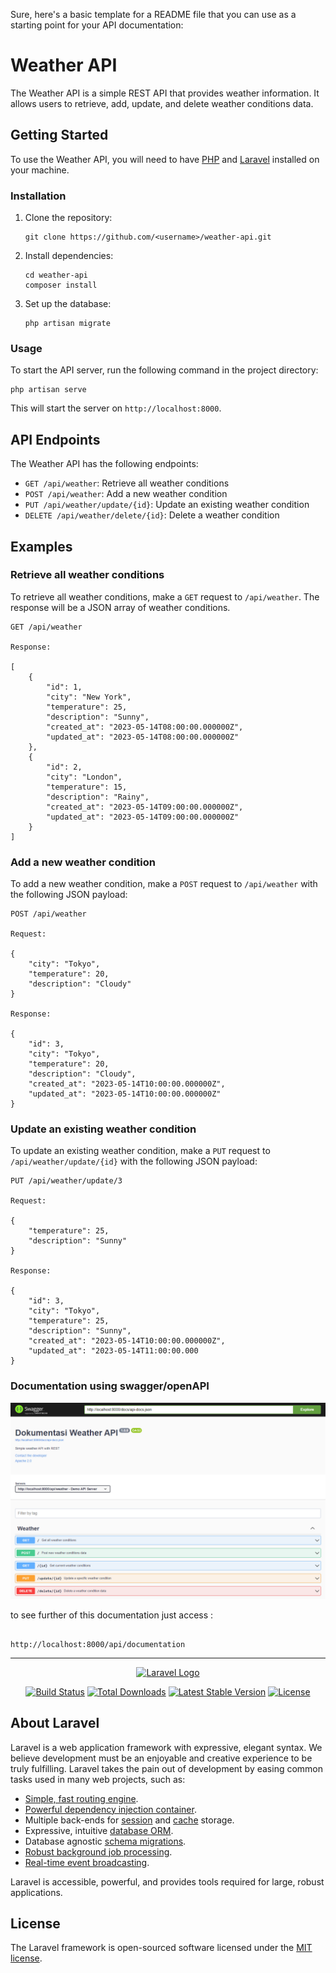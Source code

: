 Sure, here's a basic template for a README file that you can use as a starting point for your API documentation:

# Weather API

The Weather API is a simple REST API that provides weather information. It allows users to retrieve, add, update, and delete weather conditions data.

## Getting Started

To use the Weather API, you will need to have [PHP](https://www.php.net/) and [Laravel](https://laravel.com/) installed on your machine.

### Installation

1. Clone the repository:

    ```
    git clone https://github.com/<username>/weather-api.git
    ```

2. Install dependencies:

    ```
    cd weather-api
    composer install
    ```

3. Set up the database:

    ```
    php artisan migrate
    ```

### Usage

To start the API server, run the following command in the project directory:

```
php artisan serve
```

This will start the server on `http://localhost:8000`.

## API Endpoints

The Weather API has the following endpoints:

-   `GET /api/weather`: Retrieve all weather conditions
-   `POST /api/weather`: Add a new weather condition
-   `PUT /api/weather/update/{id}`: Update an existing weather condition
-   `DELETE /api/weather/delete/{id}`: Delete a weather condition

## Examples

### Retrieve all weather conditions

To retrieve all weather conditions, make a `GET` request to `/api/weather`. The response will be a JSON array of weather conditions.

```
GET /api/weather

Response:

[
    {
        "id": 1,
        "city": "New York",
        "temperature": 25,
        "description": "Sunny",
        "created_at": "2023-05-14T08:00:00.000000Z",
        "updated_at": "2023-05-14T08:00:00.000000Z"
    },
    {
        "id": 2,
        "city": "London",
        "temperature": 15,
        "description": "Rainy",
        "created_at": "2023-05-14T09:00:00.000000Z",
        "updated_at": "2023-05-14T09:00:00.000000Z"
    }
]
```

### Add a new weather condition

To add a new weather condition, make a `POST` request to `/api/weather` with the following JSON payload:

```
POST /api/weather

Request:

{
    "city": "Tokyo",
    "temperature": 20,
    "description": "Cloudy"
}

Response:

{
    "id": 3,
    "city": "Tokyo",
    "temperature": 20,
    "description": "Cloudy",
    "created_at": "2023-05-14T10:00:00.000000Z",
    "updated_at": "2023-05-14T10:00:00.000000Z"
}
```

### Update an existing weather condition

To update an existing weather condition, make a `PUT` request to `/api/weather/update/{id}` with the following JSON payload:

```
PUT /api/weather/update/3

Request:

{
    "temperature": 25,
    "description": "Sunny"
}

Response:

{
    "id": 3,
    "city": "Tokyo",
    "temperature": 25,
    "description": "Sunny",
    "created_at": "2023-05-14T10:00:00.000000Z",
    "updated_at": "2023-05-14T11:00:00.000
}
```

### Documentation using swagger/openAPI

![alt text](public/images/ss-dokumentasi-api.png)

to see further of this documentation just access :

```

http://localhost:8000/api/documentation

```

<hr/>

<p align="center"><a href="https://laravel.com" target="_blank"><img src="https://raw.githubusercontent.com/laravel/art/master/logo-lockup/5%20SVG/2%20CMYK/1%20Full%20Color/laravel-logolockup-cmyk-red.svg" width="400" alt="Laravel Logo"></a></p>

<p align="center">
<a href="https://github.com/laravel/framework/actions"><img src="https://github.com/laravel/framework/workflows/tests/badge.svg" alt="Build Status"></a>
<a href="https://packagist.org/packages/laravel/framework"><img src="https://img.shields.io/packagist/dt/laravel/framework" alt="Total Downloads"></a>
<a href="https://packagist.org/packages/laravel/framework"><img src="https://img.shields.io/packagist/v/laravel/framework" alt="Latest Stable Version"></a>
<a href="https://packagist.org/packages/laravel/framework"><img src="https://img.shields.io/packagist/l/laravel/framework" alt="License"></a>
</p>

## About Laravel

Laravel is a web application framework with expressive, elegant syntax. We believe development must be an enjoyable and creative experience to be truly fulfilling. Laravel takes the pain out of development by easing common tasks used in many web projects, such as:

-   [Simple, fast routing engine](https://laravel.com/docs/routing).
-   [Powerful dependency injection container](https://laravel.com/docs/container).
-   Multiple back-ends for [session](https://laravel.com/docs/session) and [cache](https://laravel.com/docs/cache) storage.
-   Expressive, intuitive [database ORM](https://laravel.com/docs/eloquent).
-   Database agnostic [schema migrations](https://laravel.com/docs/migrations).
-   [Robust background job processing](https://laravel.com/docs/queues).
-   [Real-time event broadcasting](https://laravel.com/docs/broadcasting).

Laravel is accessible, powerful, and provides tools required for large, robust applications.

## License

The Laravel framework is open-sourced software licensed under the [MIT license](https://opensource.org/licenses/MIT).
